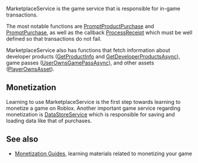 MarketplaceService is the game service that is responsible for in-game transactions.

The most notable functions are [PromptProductPurchase](https://developer.roblox.com/en-us/api-reference/function/MarketplaceService/PromptProductPurchase) and [PromptPurchase](https://developer.roblox.com/en-us/api-reference/function/MarketplaceService/PromptPurchase), as well as the callback [ProcessReceipt](https://developer.roblox.com/en-us/api-reference/property/MarketplaceService/ProcessReceipt) which must be well defined so that transactions do not fail.

MarketplaceService also has functions that fetch information about developer products ([GetProductInfo](https://developer.roblox.com/en-us/api-reference/function/MarketplaceService/GetProductInfo) and [GetDeveloperProductsAsync](https://developer.roblox.com/en-us/api-reference/function/MarketplaceService/GetDeveloperProductsAsync)), game passes ([UserOwnsGamePassAsync](https://developer.roblox.com/en-us/api-reference/function/MarketplaceService/UserOwnsGamePassAsync)), and other assets ([PlayerOwnsAsset](https://developer.roblox.com/en-us/api-reference/function/MarketplaceService/PlayerOwnsAsset)).

Monetization
------------

Learning to use MarketplaceService is the first step towards learning to monetize a game on Roblox. Another important game service regarding monetization is [DataStoreService](https://developer.roblox.com/en-us/api-reference/class/DataStoreService) which is responsible for saving and loading data like that of purchases.

See also
--------

*   [Monetization Guides](https://developer.roblox.com/learn-roblox/monetization), learning materials related to monetizing your game